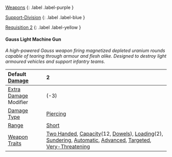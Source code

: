  
[Weapons](Game/Weapons-List)
{: .label .label-purple }

[Support-Division](Game/Blocks/Support-Division)
{: .label .label-blue }

[Requisition 2](Game/Deployment#Requisition)
{: .label .label-yellow }
#### Gauss Light Machine Gun
*A high-powered Gauss weapon firing magnetized depleted uranium rounds capable of tearing through armour and flesh alike. Designed to destroy light armoured vehicles and support infantry teams.*


| Default [Damage](Core/Weapons#Calculating%20Damage)       | 2                                                                                                                                                                                                                                                                                                                                                                                                   |
| :-------------------------------------------------------- | :-------------------------------------------------------------------------------------------------------------------------------------------------------------------------------------------------------------------------------------------------------------------------------------------------------------------------------------------------------------------------------------------------- |
| [Extra Damage](Game/Core/Attacks#Extra%20Damage) Modifier | (-3)                                                                                                                                                                                                                                                                                                                                                                                                |
| [Damage Type](Core/Weapons#Damage%20Type)                 | [Piercing](Core/Injury#Piercing)                                                                                                                                                                                                                                                                                                                                                                    |
| [Range](Core/Weapons#Range)                               | [Short](Core/Movement#Short)                                                                                                                                                                                                                                                                                                                                                                        |
| [Weapon Traits](Core/Weapon-Traits)                       | [Two Handed](Game/Core/Blocks/Two-Handed), [Capacity](Core/Weapon-Traits#Capacity(X,%20Type))(12, [Dowels](Munition-Details#Dowels)), [Loading](Game/Core/Blocks/Loading)(2), [Sundering](Game/Core/Blocks/Sundering), [Automatic](Game/Core/Blocks/Automatic), [Advanced](Game/Core/Blocks/Advanced), [Targeted](Game/Core/Blocks/Targeted), [Very-Threatening](Game/Core/Blocks/Very-Threatening) |